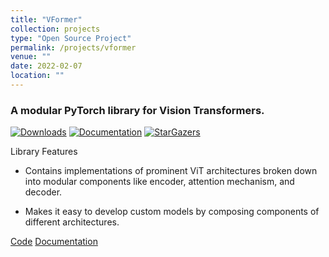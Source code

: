 ```yaml
---
title: "VFormer"
collection: projects
type: "Open Source Project"
permalink: /projects/vformer
venue: ""
date: 2022-02-07
location: ""
---
```


### A modular PyTorch library for Vision Transformers.

[![Downloads](https://pepy.tech/badge/vformer)](https://pepy.tech/project/vformer) 
[![Documentation](https://readthedocs.org/projects/vformer/badge/?version=latest)](https://vformer.readthedocs.io/en/latest/?badge=latest)
[![StarGazers](https://pepy.tech/badge/vformer)](https://github.com/SforAiDl/vformer/stargazers)

Library Features

- Contains implementations of prominent ViT architectures broken down into modular components like encoder, attention mechanism, and decoder.

- Makes it easy to develop custom models by composing components of different architectures.

[Code](https://github.com/sforaidl/vformer) [Documentation](https://vformer.readthedocs.io/)